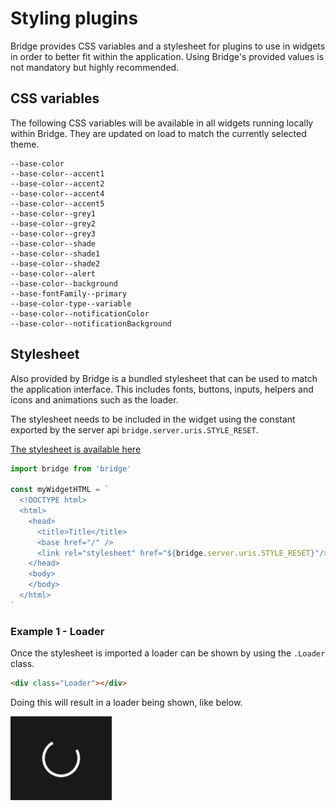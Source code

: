 # Styling plugins
Bridge provides CSS variables and a stylesheet for plugins to use in widgets in order to better fit within the application. Using Bridge's provided values is not mandatory but highly recommended.

## CSS variables
The following CSS variables will be available in all widgets running locally within Bridge. They are updated on load to match the currently selected theme.

```
--base-color
--base-color--accent1
--base-color--accent2
--base-color--accent4
--base-color--accent5
--base-color--grey1
--base-color--grey2
--base-color--grey3
--base-color--shade
--base-color--shade1
--base-color--shade2
--base-color--alert
--base-color--background
--base-fontFamily--primary
--base-color-type--variable
--base-color--notificationColor
--base-color--notificationBackground
```

## Stylesheet
Also provided by Bridge is a bundled stylesheet that can be used to match the application interface. This includes fonts, buttons, inputs, helpers and icons and animations such as the loader.

The stylesheet needs to be included in the widget using the constant exported by the server api `bridge.server.uris.STYLE_RESET`.

[The stylesheet is available here](../../app/bridge.css)

```js
import bridge from 'bridge'

const myWidgetHTML = `
  <!DOCTYPE html>
  <html>
    <head>
      <title>Title</title>
      <base href="/" />
      <link rel="stylesheet" href="${bridge.server.uris.STYLE_RESET}"/>
    </head>
    <body>
    </body>
  </html>
`
```

### Example 1 - Loader
Once the stylesheet is imported a loader can be shown by using the `.Loader` class.

```html
<div class="Loader"></div>
```

Doing this will result in a loader being shown, like below.

![Loader](../../media/docs/plugins/loader.png)